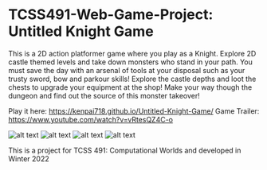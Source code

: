 # TCSS491-Web-Game-Project: Untitled Knight Game
This is a 2D action platformer game where you play as a Knight. Explore 2D castle themed levels and take down monsters who stand in your path. You must save the day with an arsenal of tools at your disposal such as your trusty sword, bow and parkour skills! Explore the castle depths and loot the chests to upgrade your equipment at the shop!
Make your way though the dungeon and find out the source of this monster takeover!


Play it here: https://kenpai718.github.io/Untitled-Knight-Game/
Game Trailer: https://www.youtube.com/watch?v=vRtesQZ4C-o


![alt text](https://cdn.discordapp.com/attachments/765640374647521370/948407578482847844/unknown.png)
![alt text](https://cdn.discordapp.com/attachments/765640374647521370/948409278610423808/unknown.png)
![alt text](https://cdn.discordapp.com/attachments/765640374647521370/948409387989483600/unknown.png)
![alt text](https://cdn.discordapp.com/attachments/765640374647521370/948409714356662312/unknown.png)


This is a project for TCSS 491: Computational Worlds and developed in Winter 2022
